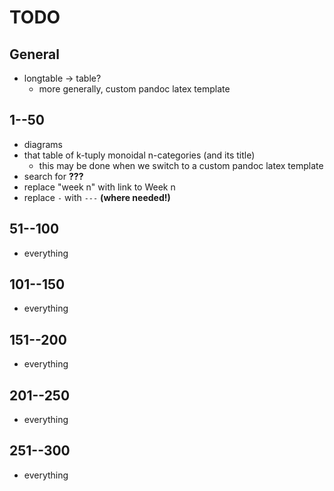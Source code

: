 # TODO

## General

- longtable -> table?
    + more generally, custom pandoc latex template

## 1--50
- diagrams
- that table of k-tuply monoidal n-categories (and its title)
    + this may be done when we switch to a custom pandoc latex template
- search for **???**
- replace "week n" with link to Week n
- replace `-` with `---` **(where needed!)**

## 51--100

- everything

## 101--150

- everything

## 151--200

- everything

## 201--250

- everything

## 251--300

- everything
